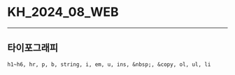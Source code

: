 # KH_2024_08_WEB
* * *
## 타이포그래피
`h1~h6, hr, p, b, string, i, em, u, ins, &nbsp;, &copy, ol, ul, li`